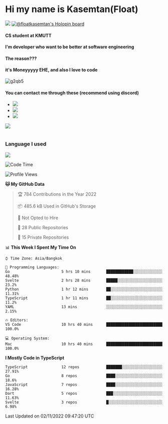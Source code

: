 # Hi my name is Kasemtan(Float)
![](https://64.media.tumblr.com/9c2a8f831efe8da556ffbf89cebb52c9/b86c1ab833a37e32-93/s1280x1920/d000dc22f75df64be2bc150f5fa69c4f6df6bb07.gifv)
[![@floatkasemtan's Holopin board](https://holopin.me/floatkasemtan)](https://holopin.io/@floatkasemtan)
#### CS student at KMUTT
#### I'm developer who want to be better at software engineering
#### The reason???
#### it's Moneyyyyy EHE, and also I love to code
![g2qb5](https://user-images.githubusercontent.com/69688279/175812510-9235eaf7-72f7-40d3-b163-56efa9aa5c6b.gif)

#### You can contact me through these (recommend using discord)
- [![](https://img.shields.io/badge/Discord-5865F2?logo=Discord&logoColor=white)](https://discordapp.com/users/278155096225742848)
- [![](https://img.shields.io/badge/Facebook-1877F2?logo=facebook&logoColor=white)](https://www.facebook.com/float.teavasirichokchai/)
- [![](https://img.shields.io/badge/linkedin-0A66C2?logo=linkedin&logoColor=white)](https://www.linkedin.com/in/kasemtan-teavasirichokchai-975531227/)

[![](https://github-readme-stats.vercel.app/api?username=FloatKasemtan&show_icons=true&theme=nightowl)]()
#
### Language I used
[![](https://github-readme-stats.vercel.app/api/top-langs/?username=FloatKasemtan&layout=compact&theme=nightowl)]()
<!--START_SECTION:waka-->
![Code Time](http://img.shields.io/badge/Code%20Time-772%20hrs%209%20mins-blue)

![Profile Views](http://img.shields.io/badge/Profile%20Views-11-blue)

**🐱 My GitHub Data** 

> 🏆 784 Contributions in the Year 2022
 > 
> 📦 485.6 kB Used in GitHub's Storage 
 > 
> 🚫 Not Opted to Hire
 > 
> 📜 28 Public Repositories 
 > 
> 🔑 15 Private Repositories  
 > 
📊 **This Week I Spent My Time On** 

```text
⌚︎ Time Zone: Asia/Bangkok

💬 Programming Languages: 
Go                       5 hrs 10 mins       ████████████░░░░░░░░░░░░░   48.48% 
Svelte                   2 hrs 28 mins       █████░░░░░░░░░░░░░░░░░░░░   23.2% 
Python                   1 hr 12 mins        ██░░░░░░░░░░░░░░░░░░░░░░░   11.31% 
TypeScript               1 hr 11 mins        ██░░░░░░░░░░░░░░░░░░░░░░░   11.2% 
YAML                     13 mins             ░░░░░░░░░░░░░░░░░░░░░░░░░   2.15%

🔥 Editors: 
VS Code                  10 hrs 40 mins      █████████████████████████   100.0%

💻 Operating System: 
Mac                      10 hrs 40 mins      █████████████████████████   100.0%

```

**I Mostly Code in TypeScript** 

```text
TypeScript               12 repos            ███████░░░░░░░░░░░░░░░░░░   27.91% 
Go                       8 repos             ████░░░░░░░░░░░░░░░░░░░░░   18.6% 
JavaScript               7 repos             ████░░░░░░░░░░░░░░░░░░░░░   16.28% 
Dart                     5 repos             ███░░░░░░░░░░░░░░░░░░░░░░   11.63% 
Svelte                   3 repos             █░░░░░░░░░░░░░░░░░░░░░░░░   6.98%

```



 Last Updated on 02/11/2022 09:47:20 UTC
<!--END_SECTION:waka-->
<!--
**FloatKasemtan/FloatKasemtan** is a ✨ _special_ ✨ repository because its `README.md` (this file) appears on your GitHub profile.

Here are some ideas to get you started:

- 🔭 I’m currently working on ...
- 🌱 I’m currently learning ...
- 👯 I’m looking to collaborate on ...
- 🤔 I’m looking for help with ...
- 💬 Ask me about ...
- 📫 How to reach me: ...
- 😄 Pronouns: ...
- ⚡ Fun fact: ...
-->
